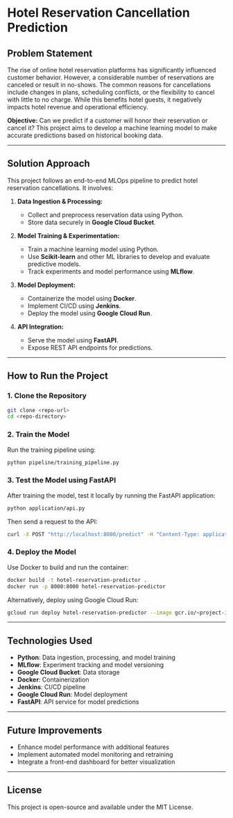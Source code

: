 # Hotel Reservation Cancellation Prediction

## Problem Statement
The rise of online hotel reservation platforms has significantly influenced customer behavior. However, a considerable number of reservations are canceled or result in no-shows. The common reasons for cancellations include changes in plans, scheduling conflicts, or the flexibility to cancel with little to no charge. While this benefits hotel guests, it negatively impacts hotel revenue and operational efficiency.

**Objective:** Can we predict if a customer will honor their reservation or cancel it? This project aims to develop a machine learning model to make accurate predictions based on historical booking data.

---

## Solution Approach
This project follows an end-to-end MLOps pipeline to predict hotel reservation cancellations. It involves:

1. **Data Ingestion & Processing:**
   - Collect and preprocess reservation data using Python.
   - Store data securely in **Google Cloud Bucket**.
   
2. **Model Training & Experimentation:**
   - Train a machine learning model using Python.
   - Use **Scikit-learn** and other ML libraries to develop and evaluate predictive models.
   - Track experiments and model performance using **MLflow**.

3. **Model Deployment:**
   - Containerize the model using **Docker**.
   - Implement CI/CD using **Jenkins**.
   - Deploy the model using **Google Cloud Run**.

4. **API Integration:**
   - Serve the model using **FastAPI**.
   - Expose REST API endpoints for predictions.

---

## How to Run the Project
### 1. Clone the Repository
```bash
git clone <repo-url>
cd <repo-directory>
```

### 2. Train the Model
Run the training pipeline using:
```bash
python pipeline/training_pipeline.py
```

### 3. Test the Model using FastAPI
After training the model, test it locally by running the FastAPI application:
```bash
python application/api.py
```

Then send a request to the API:
```bash
curl -X POST "http://localhost:8000/predict" -H "Content-Type: application/json" -d '{"feature1": value, "feature2": value, ...}'
```

### 4. Deploy the Model
Use Docker to build and run the container:
```bash
docker build -t hotel-reservation-predictor .
docker run -p 8000:8000 hotel-reservation-predictor
```

Alternatively, deploy using Google Cloud Run:
```bash
gcloud run deploy hotel-reservation-predictor --image gcr.io/<project-id>/hotel-reservation-predictor --platform managed
```

---

## Technologies Used
- **Python**: Data ingestion, processing, and model training
- **MLflow**: Experiment tracking and model versioning
- **Google Cloud Bucket**: Data storage
- **Docker**: Containerization
- **Jenkins**: CI/CD pipeline
- **Google Cloud Run**: Model deployment
- **FastAPI**: API service for model predictions

---

## Future Improvements
- Enhance model performance with additional features
- Implement automated model monitoring and retraining
- Integrate a front-end dashboard for better visualization

---

## License
This project is open-source and available under the MIT License.
